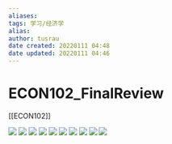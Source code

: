```yaml
---
aliases: 
tags: 学习/经济学
alias: 
author: tusrau
date created: 20220111 04:48
date updated: 20220111 04:46
---
```


# ECON102_FinalReview

[[ECON102]]

![](https://i0.hdslb.com/bfs/album/36b0f85e9977d8374b430d7ec00e0ac38c6e024a.png)
![](https://i0.hdslb.com/bfs/album/ec677c005eba2f8c99c3b82e512e0d5663342de6.png)
![](https://i0.hdslb.com/bfs/album/8fe5d746de4596319b8bb30a599ca231f9495173.png)
![](https://i0.hdslb.com/bfs/album/cc07c842ec9256a574d15a11178a681c30d1e13e.png)
![](https://i0.hdslb.com/bfs/album/a0ead23b87f5fd2661c821215267a57f2d9a0744.png)
![](https://i0.hdslb.com/bfs/album/68d4c4dc37165e4c6365c2a80432a6fd78617ed3.png)
![](https://i0.hdslb.com/bfs/album/22fd975e73dfaca228cb1259381eaba8f6549c72.png)
![](https://i0.hdslb.com/bfs/album/1556cd4267763f75964520bc8f4c8d16aff5dd4b.png)
![](https://i0.hdslb.com/bfs/album/f8045987c81310164ae2108f7f7f1b3efe92cf3c.png)
![](https://i0.hdslb.com/bfs/album/c59931832b8d14bc0bd76d4ab402b600ce0e575a.png)
